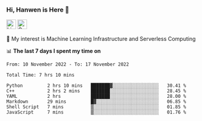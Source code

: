 ### Hi, Hanwen is Here 👋
<p>
	<a href="https://www.linkedin.com/in/liu-hanwen/"><img src="https://img.shields.io/badge/@hanwen-0A66C2?style=flat&logo=LinkedIn&logoColor=white" alt="Linkedin"  height="25px"/></a> 
	<a href="https://scholar.google.com/citations?user=HDF0su0AAAAJ"><img src="https://img.shields.io/badge/scholar-4385FE.svg?&style=plastic&logo=google-scholar&logoColor=white" alt="Google Scholar" height="25px"> </a>
</p>
🌱 My interest is Machine Learning Infrastructure and Serverless Computing

📊 **The last 7 days I spent my time on** 
<!--START_SECTION:waka-->

```text
From: 10 November 2022 - To: 17 November 2022

Total Time: 7 hrs 10 mins

Python         2 hrs 10 mins   ███████▓░░░░░░░░░░░░░░░░░   30.41 %
C++            2 hrs 2 mins    ███████░░░░░░░░░░░░░░░░░░   28.45 %
YAML           2 hrs           ███████░░░░░░░░░░░░░░░░░░   28.00 %
Markdown       29 mins         █▓░░░░░░░░░░░░░░░░░░░░░░░   06.85 %
Shell Script   7 mins          ▒░░░░░░░░░░░░░░░░░░░░░░░░   01.85 %
JavaScript     7 mins          ▒░░░░░░░░░░░░░░░░░░░░░░░░   01.76 %
```

<!--END_SECTION:waka-->


<!--
**david990917/david990917** is a ✨ _special_ ✨ repository because its `README.md` (this file) appears on your GitHub profile.

Here are some ideas to get you started:

- 🔭 I’m currently working on ...
- 🌱 I’m currently learning ...
- 👯 I’m looking to collaborate on ...
- 🤔 I’m looking for help with ...
- 💬 Ask me about ...
- 📫 How to reach me: ...
- 😄 Pronouns: ...
- ⚡ Fun fact: ...
-->
